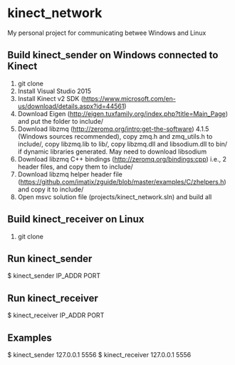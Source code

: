 # kinect_network
My personal project for communicating betwee Windows and Linux

## Build kinect_sender on Windows connected to Kinect

1. git clone
2. Install Visual Studio 2015
3. Install Kinect v2 SDK (https://www.microsoft.com/en-us/download/details.aspx?id=44561)
4. Download Eigen (http://eigen.tuxfamily.org/index.php?title=Main_Page) and put the folder to include/
5. Download libzmq (http://zeromq.org/intro:get-the-software) 4.1.5 (Windows sources recommended), copy zmq.h and zmq_utils.h to include/, copy libzmq.lib to lib/, copy libzmq.dll and libsodium.dll to bin/ if dynamic libraries generated. May need to download libsodium
6. Download libzmq C++ bindings (http://zeromq.org/bindings:cpp) i.e., 2 header files, and copy them to include/
7. Download libzmq helper header file (https://github.com/imatix/zguide/blob/master/examples/C/zhelpers.h) and copy it to include/
8. Open msvc solution file (projects/kinect_network.sln) and build all

## Build kinect_receiver on Linux

1. git clone

## Run kinect_sender

$ kinect_sender IP_ADDR PORT

## Run kinect_receiver

$ kinect_receiver IP_ADDR PORT

## Examples

$ kinect_sender 127.0.0.1 5556
$ kinect_receiver 127.0.0.1 5556